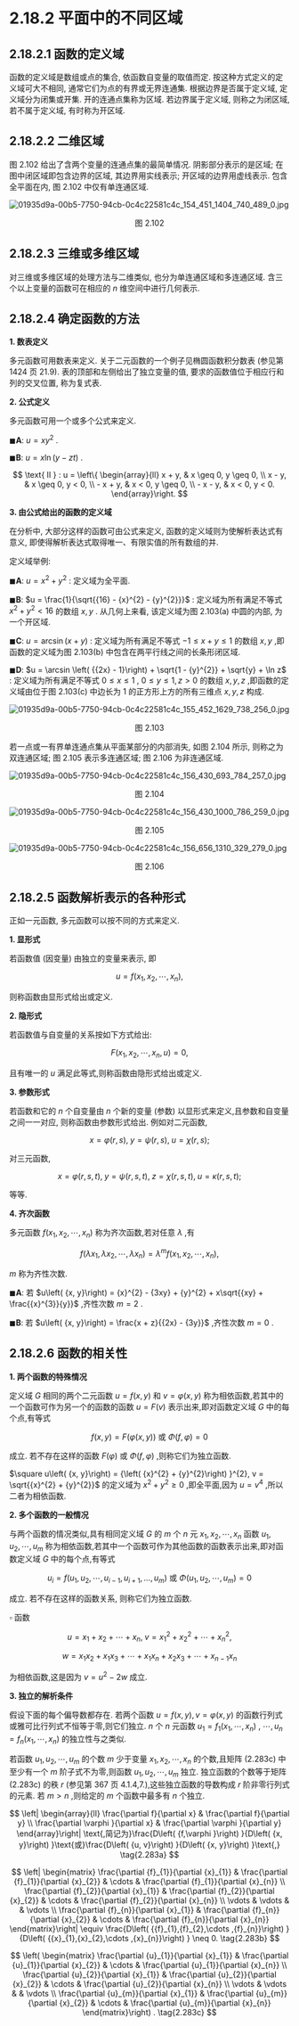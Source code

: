 # 2.18.2 平面中的不同区域

## 2.18.2.1 函数的定义域

函数的定义域是数组或点的集合, 依函数自变量的取值而定. 按这种方式定义的定义域可大不相同, 通常它们为点的有界或无界连通集. 根据边界是否属于定义域, 定义域分为闭集或开集. 开的连通点集称为区域. 若边界属于定义域, 则称之为闭区域, 若不属于定义域, 有时称为开区域.

## 2.18.2.2 二维区域

图 2.102 给出了含两个变量的连通点集的最简单情况. 阴影部分表示的是区域; 在图中闭区域即包含边界的区域, 其边界用实线表示; 开区域的边界用虚线表示. 包含全平面在内, 图 2.102 中仅有单连通区域.

![01935d9a-00b5-7750-94cb-0c4c22581c4c_154_451_1404_740_489_0.jpg](/images/01935d9a-00b5-7750-94cb-0c4c22581c4c_154_451_1404_740_489_0.jpg)

<center>图 2.102</center>

## 2.18.2.3 三维或多维区域

对三维或多维区域的处理方法与二维类似, 也分为单连通区域和多连通区域. 含三个以上变量的函数可在相应的 $n$ 维空间中进行几何表示.

## 2.18.2.4 确定函数的方法

**1. 数表定义**

多元函数可用数表来定义. 关于二元函数的一个例子见椭圆函数积分数表 (参见第 1424 页 21.9). 表的顶部和左侧给出了独立变量的值, 要求的函数值位于相应行和列的交叉位置, 称为复式表.

**2. 公式定义**

多元函数可用一个或多个公式来定义.

$\blacksquare \mathbf{A}$: $u = x{y}^{2}$ .

$\blacksquare \mathbf{B}$: $u = x\ln \left( {y - {zt}}\right)$ .

$$
\text{ II } : u = \left\{  \begin{array}{ll} x + y, & x \geq  0, y \geq  0, \\  x - y, & x \geq  0, y < 0, \\   - x + y, & x < 0, y \geq  0, \\   - x - y, & x < 0, y < 0. \end{array}\right.
$$

**3. 由公式给出的函数的定义域**

在分析中, 大部分这样的函数可由公式来定义, 函数的定义域则为使解析表达式有意义, 即使得解析表达式取得唯一、有限实值的所有数组的并.

定义域举例:

$\blacksquare \mathbf{A}$: $u = {x}^{2} + {y}^{2}$ : 定义域为全平面.

$\blacksquare \mathbf{B}$: $u = \frac{1}{\sqrt{{16} - {x}^{2} - {y}^{2}}}$ : 定义域为所有满足不等式 ${x}^{2} + {y}^{2} < {16}$ 的数组 $x, y$ . 从几何上来看, 该定义域为图 2.103(a) 中圆的内部, 为一个开区域.

$\blacksquare \mathbf{C}$: $u = \arcsin \left( {x + y}\right)$ : 定义域为所有满足不等式 $- 1 \leq  x + y \leq  1$ 的数组 $x, y$ ,即函数的定义域为图 2.103(b) 中包含在两平行线之间的长条形闭区域.

$\blacksquare \mathbf{D}$: $u = \arcsin \left( {{2x} - 1}\right)  + \sqrt{1 - {y}^{2}} + \sqrt{y} + \ln z$ : 定义域为所有满足不等式 $0 \leq  x \leq  1$ , $0 \leq  y \leq  1, z > 0$ 的数组 $x, y, z$ ,即函数的定义域由位于图 2.103(c) 中边长为 1 的正方形上方的所有三维点 $x, y, z$ 构成.

![01935d9a-00b5-7750-94cb-0c4c22581c4c_155_452_1629_738_256_0.jpg](/images/01935d9a-00b5-7750-94cb-0c4c22581c4c_155_452_1629_738_256_0.jpg)

<center>图 2.103</center>

若一点或一有界单连通点集从平面某部分的内部消失, 如图 2.104 所示, 则称之为双连通区域; 图 2.105 表示多连通区域; 图 2.106 为非连通区域.

![01935d9a-00b5-7750-94cb-0c4c22581c4c_156_430_693_784_257_0.jpg](/images/01935d9a-00b5-7750-94cb-0c4c22581c4c_156_430_693_784_257_0.jpg)

<center>图 2.104</center>

![01935d9a-00b5-7750-94cb-0c4c22581c4c_156_430_1000_786_259_0.jpg](/images/01935d9a-00b5-7750-94cb-0c4c22581c4c_156_430_1000_786_259_0.jpg)

<center>图 2.105</center>

![01935d9a-00b5-7750-94cb-0c4c22581c4c_156_656_1310_329_279_0.jpg](/images/01935d9a-00b5-7750-94cb-0c4c22581c4c_156_656_1310_329_279_0.jpg)

<center>图 2.106</center>

## 2.18.2.5 函数解析表示的各种形式

正如一元函数, 多元函数可以按不同的方式来定义.

**1. 显形式**

若函数值 (因变量) 由独立的变量来表示, 即

$$
u = f\left( {{x}_{1},{x}_{2},\cdots ,{x}_{n}}\right) , \tag{2.277}
$$

则称函数由显形式给出或定义.

**2. 隐形式**

若函数值与自变量的关系按如下方式给出:

$$
F\left( {{x}_{1},{x}_{2},\cdots ,{x}_{n}, u}\right)  = 0, \tag{2.278}
$$

且有唯一的 $u$ 满足此等式,则称函数由隐形式给出或定义.

**3. 参数形式**

若函数和它的 $n$ 个自变量由 $n$ 个新的变量 (参数) 以显形式来定义,且参数和自变量之间一一对应, 则称函数由参数形式给出. 例如对二元函数,

$$
x = \varphi \left( {r, s}\right) ,\;y = \psi \left( {r, s}\right) ,\;u = \chi \left( {r, s}\right) ; \tag{2.279a}
$$

对三元函数,

$$
x = \varphi \left( {r, s, t}\right) ,\;y = \psi \left( {r, s, t}\right) ,\;z = \chi \left( {r, s, t}\right) ,\;u = \kappa \left( {r, s, t}\right) ; \tag{2.279b}
$$

等等.

**4. 齐次函数**

多元函数 $f\left( {{x}_{1},{x}_{2},\cdots ,{x}_{n}}\right)$ 称为齐次函数,若对任意 $\lambda$ ,有

$$
f\left( {\lambda {x}_{1},\lambda {x}_{2},\cdots ,\lambda {x}_{n}}\right)  = {\lambda }^{m}f\left( {{x}_{1},{x}_{2},\cdots ,{x}_{n}}\right) , \tag{2.280}
$$

$m$ 称为齐性次数.

$\blacksquare \mathbf{A}$: 若 $u\left( {x, y}\right)  = {x}^{2} - {3xy} + {y}^{2} + x\sqrt{{xy} + \frac{{x}^{3}}{y}}$ ,齐性次数 $m = 2$ .

$\blacksquare \mathbf{B}$: 若 $u\left( {x, y}\right)  = \frac{x + z}{{2x} - {3y}}$ ,齐性次数 $m = 0$ .

## 2.18.2.6 函数的相关性

**1. 两个函数的特殊情况**

定义域 $G$ 相同的两个二元函数 $u = f\left( {x, y}\right)$ 和 $v = \varphi \left( {x, y}\right)$ 称为相依函数,若其中的一个函数可作为另一个的函数的函数 $u = F\left( v\right)$ 表示出来,即对函数定义域 $G$ 中的每个点,有等式

$$
f\left( {x, y}\right)  = F\left( {\varphi \left( {x, y}\right) }\right) \text{ 或 }\Phi \left( {f,\varphi }\right)  = 0 \tag{2.281}
$$

成立. 若不存在这样的函数 $F\left( \varphi \right)$ 或 $\Phi \left( {f,\varphi }\right)$ ,则称它们为独立函数.

$\square u\left( {x, y}\right)  = {\left( {x}^{2} + {y}^{2}\right) }^{2}, v = \sqrt{{x}^{2} + {y}^{2}}$ 的定义域为 ${x}^{2} + {y}^{2} \geq  0$ ,即全平面,因为 $u = {v}^{4}$ ,所以二者为相依函数.

**2. 多个函数的一般情况**

与两个函数的情况类似,具有相同定义域 $G$ 的 $m$ 个 $n$ 元 ${x}_{1},{x}_{2},\cdots ,{x}_{n}$ 函数 ${u}_{1},{u}_{2},\cdots ,{u}_{m}$ 称为相依函数,若其中一个函数可作为其他函数的函数表示出来,即对函数定义域 $G$ 中的每个点,有等式

$$
{u}_{i} = f\left( {{u}_{1},{u}_{2},\cdots ,{u}_{i - 1},{u}_{i + 1},\ldots ,{u}_{m}}\right) \text{ 或 }\Phi \left( {{u}_{1},{u}_{2},\cdots ,{u}_{m}}\right)  = 0 \tag{2.282}
$$

成立. 若不存在这样的函数关系, 则称它们为独立函数.

$\square$ 函数

$$
u = {x}_{1} + {x}_{2} + \cdots  + {x}_{n},\;v = {x}_{1}{}^{2} + {x}_{2}{}^{2} + \cdots  + {x}_{n}{}^{2},
$$

$$
w = {x}_{1}{x}_{2} + {x}_{1}{x}_{3} + \cdots  + {x}_{1}{x}_{n} + {x}_{2}{x}_{3} + \cdots  + {x}_{n - 1}{x}_{n}
$$

为相依函数,这是因为 $v = {u}^{2} - {2w}$ 成立.

**3. 独立的解析条件**

假设下面的每个偏导数都存在. 若两个函数 $u = f\left( {x, y}\right) , v = \varphi \left( {x, y}\right)$ 的函数行列式或雅可比行列式不恒等于零,则它们独立. $n$ 个 $n$ 元函数 ${u}_{1} = {f}_{1}\left( {{x}_{1},\cdots ,{x}_{n}}\right)$ , $\cdots ,{u}_{n} = {f}_{n}\left( {{x}_{1},\cdots ,{x}_{n}}\right)$ 的独立性与之类似.

若函数 ${u}_{1},{u}_{2},\cdots ,{u}_{m}$ 的个数 $m$ 少于变量 ${x}_{1},{x}_{2},\cdots ,{x}_{n}$ 的个数,且矩阵 (2.283c) 中至少有一个 $m$ 阶子式不为零,则函数 ${u}_{1},{u}_{2},\cdots ,{u}_{m}$ 独立. 独立函数的个数等于矩阵 (2.283c) 的秩 $r$ (参见第 367 页 4.1.4,7.),这些独立函数的导数构成 $r$ 阶非零行列式的元素. 若 $m > n$ ,则给定的 $m$ 个函数中最多有 $n$ 个独立.

$$
\left| \begin{array}{ll} \frac{\partial f}{\partial x} & \frac{\partial f}{\partial y} \\  \frac{\partial \varphi }{\partial x} & \frac{\partial \varphi }{\partial y} \end{array}\right| \text{,简记为}\frac{D\left( {f,\varphi }\right) }{D\left( {x, y}\right) }\text{或}\frac{D\left( {u, v}\right) }{D\left( {x, y}\right) }\text{,} \tag{2.283a}
$$

$$
\left| \begin{matrix} \frac{\partial {f}_{1}}{\partial {x}_{1}} & \frac{\partial {f}_{1}}{\partial {x}_{2}} & \cdots & \frac{\partial {f}_{1}}{\partial {x}_{n}} \\  \frac{\partial {f}_{2}}{\partial {x}_{1}} & \frac{\partial {f}_{2}}{\partial {x}_{2}} & \cdots & \frac{\partial {f}_{2}}{\partial {x}_{n}} \\  \vdots & \vdots & & \vdots \\  \frac{\partial {f}_{n}}{\partial {x}_{1}} & \frac{\partial {f}_{n}}{\partial {x}_{2}} & \cdots & \frac{\partial {f}_{n}}{\partial {x}_{n}} \end{matrix}\right|  \equiv  \frac{D\left( {{f}_{1},{f}_{2},\cdots ,{f}_{n}}\right) }{D\left( {{x}_{1},{x}_{2},\cdots ,{x}_{n}}\right) } \neq  0. \tag{2.283b}
$$

$$
\left( \begin{matrix} \frac{\partial {u}_{1}}{\partial {x}_{1}} & \frac{\partial {u}_{1}}{\partial {x}_{2}} & \cdots & \frac{\partial {u}_{1}}{\partial {x}_{n}} \\  \frac{\partial {u}_{2}}{\partial {x}_{1}} & \frac{\partial {u}_{2}}{\partial {x}_{2}} & \cdots & \frac{\partial {u}_{2}}{\partial {x}_{n}} \\  \vdots & \vdots & & \vdots \\  \frac{\partial {u}_{m}}{\partial {x}_{1}} & \frac{\partial {u}_{m}}{\partial {x}_{2}} & \cdots & \frac{\partial {u}_{m}}{\partial {x}_{n}} \end{matrix}\right) . \tag{2.283c}
$$
